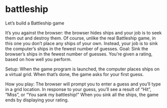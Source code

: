 # battleship

Let’s build a Battleship game

It’s you against the browser: the browser hides ships and your job is to seek them out and destroy them. Of course, unlike the real Battleship game, in this one you don’t place any ships of your own. Instead, your job is to sink the computer’s ships in the fewest number of guesses.
Goal: Sink the browser’s ships in the fewest number of guesses. You’re given a rating, based on how well you perform.

Setup: When the game program is launched, the computer places ships on a virtual grid. When that’s done, the game asks for your first guess.

How you play: The browser will prompt you to enter a guess and you’ll type in a grid location. In response to your guess, you’ll see a result of “Hit”, “Miss”, or “You sank my battleship!” When you sink all the ships, the game ends by displaying your rating.